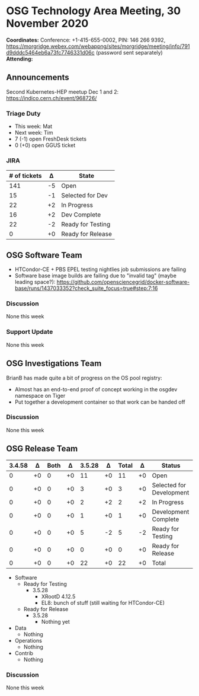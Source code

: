 # OSG Technology Area Meeting, 30 November 2020

**Coordinates:** Conference: +1-415-655-0002, PIN: 146 266 9392, <https://morgridge.webex.com/webappng/sites/morgridge/meeting/info/791d9dddc5464eb6a73fc7746331d06c> (password sent separately)  
**Attending:**   


## Announcements

Second Kubernetes-HEP meetup Dec 1 and 2: <https://indico.cern.ch/event/968726/>  


### Triage Duty

-   This week: Mat
-   Next week: Tim
-   7 (-1) open FreshDesk tickets
-   0 (+0) open GGUS ticket


### JIRA

| # of tickets | &Delta; | State             |
|------------ |------- |----------------- |
| 141          | -5      | Open              |
| 15           | -1      | Selected for Dev  |
| 22           | +2      | In Progress       |
| 16           | +2      | Dev Complete      |
| 22           | -2      | Ready for Testing |
| 0            | +0      | Ready for Release |


## OSG Software Team

-   HTCondor-CE + PBS EPEL testing nightlies job submissions are failing
-   Software base image builds are failing due to "invalid tag" (maybe leading space?):  <https://github.com/opensciencegrid/docker-software-base/runs/1437033352?check_suite_focus=true#step:7:16>


### Discussion

None this week  


### Support Update

None this week  


## OSG Investigations Team

BrianB has made quite a bit of progress on the OS pool registry:  

-   Almost has an end-to-end proof of concept working in the osgdev namespace on Tiger
-   Put together a development container so that work can be handed off


### Discussion

None this week  


## OSG Release Team

| 3.4.58 | &Delta; | Both | &Delta; | 3.5.28 | &Delta; | Total | &Delta; | Status                   |
| ------ | ------- | ---- | ------- | ------ | ------- | ----- | ------- | ------------------------ |
| 0      | +0      | 0    | +0      | 11     | +0      | 11    | +0      | Open                     |
| 0      | +0      | 0    | +0      | 3      | +0      | 3     | +0      | Selected for Development |
| 0      | +0      | 0    | +0      | 2      | +2      | 2     | +2      | In Progress              |
| 0      | +0      | 0    | +0      | 1      | +0      | 1     | +0      | Development Complete     |
| 0      | +0      | 0    | +0      | 5      | -2      | 5     | -2      | Ready for Testing        |
| 0      | +0      | 0    | +0      | 0      | +0      | 0     | +0      | Ready for Release        |
| 0      | +0      | 0    | +0      | 22     | +0      | 22    | +0      | Total                    |

-   Software  
    -   Ready for Testing  
        -   3.5.28  
            -   XRootD 4.12.5
            -   EL8: bunch of stuff (still waiting for HTCondor-CE)
    -   Ready for Release  
        -   3.5.28  
            -   Nothing yet
-   Data  
    -   Nothing
-   Operations  
    -   Nothing
-   Contrib  
    -   Nothing


### Discussion

None this week
